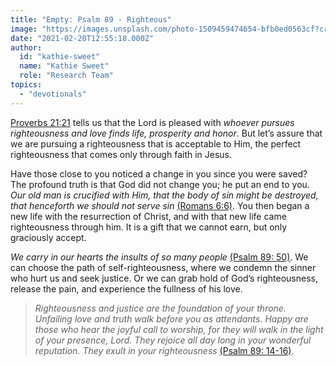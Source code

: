 ```yaml
---
title: "Empty: Psalm 89 - Righteous"
image: "https://images.unsplash.com/photo-1509459474654-bfb0ed0563cf?crop=entropy&cs=srgb&fm=jpg&ixid=MXw5NjYxfDB8MXxzZWFyY2h8MXx8UHNhbG1zfGVufDB8fHw&ixlib=rb-1.2.1&q=85"
date: "2021-02-20T12:55:18.000Z"
author:
  id: "kathie-sweet"
  name: "Kathie Sweet"
  role: "Research Team"
topics:
  - "devotionals"
---
```

[Proverbs 21:21][1] tells us that the Lord is pleased with _whoever pursues righteousness and love finds life, prosperity and honor_. But let’s assure that we are pursuing a righteousness that is acceptable to Him, the perfect righteousness that comes only through faith in Jesus.

Have those close to you noticed a change in you since you were saved?  The profound truth is that God did not change you; he put an end to you.  _Our old man is crucified with Him, that the body of sin might be destroyed, that henceforth we should not serve sin_ [(Romans 6:6)][2].  You then began a new life with the resurrection of Christ, and with that new life came righteousness through him.  It is a gift that we cannot earn, but only graciously accept.

_We carry in our hearts the insults of so many people_ [(Psalm 89: 50)][3].  We can choose the path of self-righteousness, where we condemn the sinner who hurt us and seek justice.  Or we can grab hold of God’s righteousness, release the pain, and experience the fullness of his love.

>_Righteousness and justice are the foundation of your throne. Unfailing love and truth walk before you as attendants. Happy are those who hear the joyful call to worship, for they will walk in the light of your presence, Lord. They rejoice all day long in your wonderful reputation. They exult in your righteousness_ [(Psalm 89: 14-16)][4].

[1]: https://www.biblegateway.com/passage/?search=Proverbs%2021&version=NIV
[2]: https://www.biblegateway.com/passage/?search=Romans%206:5-7&version=KJ21
[3]: https://www.biblegateway.com/passage/?search=Psalm+89&version=NLT
[4]: https://www.biblegateway.com/passage/?search=Psalm+89&version=NLT
